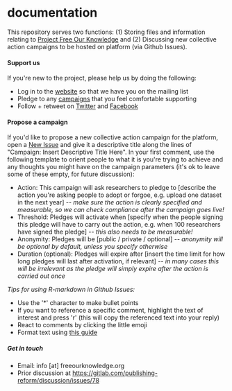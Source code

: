 # documentation
This repository serves two functions: (1) Storing files and information relating to [Project Free Our Knowledge](https://www.freeourknowledge.org/) and (2) Discussing new collective action campaigns to be hosted on platform (via Github Issues). 

#### Support us
If you're new to the project, please help us by doing the following:
* Log in to the [website](https://www.freeourknowledge.org/) so that we have you on the mailing list
* Pledge to any [campaigns](https://www.freeourknowledge.org/#campaigns) that you feel comfortable supporting
* Follow + retweet on [Twitter](https://twitter.com/projectfok) and [Facebook](https://www.facebook.com/projectFOK/)

#### Propose a campaign
If you'd like to propose a new collective action campaign for the platform, open a [New Issue](https://github.com/FreeOurKnowledge/documentation/issues/new/choose) and give it a descriptive title along the lines of "Campaign: Insert Descriptive Title Here". In your first comment, use the following template to orient people to what it is you're trying to achieve and any thoughts you might have on the campaign parameters (it's ok to leave some of these empty, for future discussion):

* Action: This campaign will ask researchers to pledge to \[describe the action you're asking people to adopt or forgoe, e.g. upload one dataset in the next year] *-- make sure the action is clearly specified and measurable, so we can check compliance after the campaign goes live!*
* Threshold: Pledges will activate when \[specify when the people signing this pledge will have to carry out the action, e.g. when 100 researchers have signed the pledge\] *-- this also needs to be measurable!*
* Anonymity: Pledges will be \[public / private / optional\] *-- anonymity will be optional by default, unless you specify otherwise*
* Duration (optional): Pledges will expire after \[insert the time limit for how long pledges will last after activation, if relevant\] *-- in many cases this will be irrelevant as the pledge will simply expire after the action is carried out once*

*Tips for using R-markdown in Github Issues:*
- Use the '\*\' character to make bullet points
- If you want to reference a specific comment, highlight the text of interest and press 'r' (this will copy the referenced text into your reply)
- React to comments by clicking the little emoji
- Format text using [this guide](https://docs.github.com/en/github/writing-on-github/basic-writing-and-formatting-syntax)

##### Get in touch
- Email: info [at] freeourknowledge.org
- Prior discussion at https://gitlab.com/publishing-reform/discussion/issues/78
